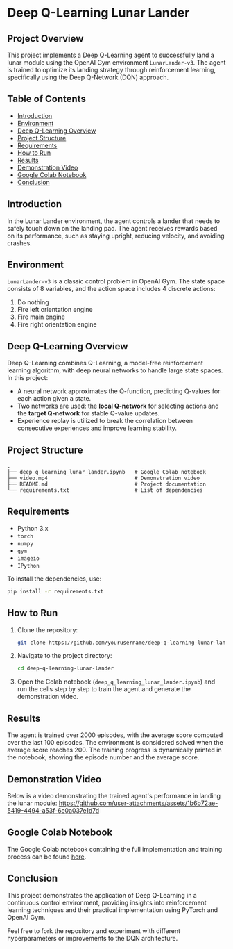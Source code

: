 # Deep Q-Learning Lunar Lander

## Project Overview
This project implements a Deep Q-Learning agent to successfully land a lunar module using the OpenAI Gym environment `LunarLander-v3`. The agent is trained to optimize its landing strategy through reinforcement learning, specifically using the Deep Q-Network (DQN) approach.

## Table of Contents
- [Introduction](#introduction)
- [Environment](#environment)
- [Deep Q-Learning Overview](#deep-q-learning-overview)
- [Project Structure](#project-structure)
- [Requirements](#requirements)
- [How to Run](#how-to-run)
- [Results](#results)
- [Demonstration Video](#demonstration-video)
- [Google Colab Notebook](#google-colab-notebook)
- [Conclusion](#conclusion)

## Introduction
In the Lunar Lander environment, the agent controls a lander that needs to safely touch down on the landing pad. The agent receives rewards based on its performance, such as staying upright, reducing velocity, and avoiding crashes.

## Environment
`LunarLander-v3` is a classic control problem in OpenAI Gym. The state space consists of 8 variables, and the action space includes 4 discrete actions:
1. Do nothing
2. Fire left orientation engine
3. Fire main engine
4. Fire right orientation engine

## Deep Q-Learning Overview
Deep Q-Learning combines Q-Learning, a model-free reinforcement learning algorithm, with deep neural networks to handle large state spaces. In this project:
- A neural network approximates the Q-function, predicting Q-values for each action given a state.
- Two networks are used: the **local Q-network** for selecting actions and the **target Q-network** for stable Q-value updates.
- Experience replay is utilized to break the correlation between consecutive experiences and improve learning stability.

## Project Structure
```
.
├── deep_q_learning_lunar_lander.ipynb   # Google Colab notebook
├── video.mp4                            # Demonstration video
├── README.md                            # Project documentation
└── requirements.txt                     # List of dependencies
```

## Requirements
- Python 3.x
- `torch`
- `numpy`
- `gym`
- `imageio`
- `IPython`

To install the dependencies, use:
```bash
pip install -r requirements.txt
```

## How to Run
1. Clone the repository:
   ```bash
   git clone https://github.com/yourusername/deep-q-learning-lunar-lander.git
   ```
2. Navigate to the project directory:
   ```bash
   cd deep-q-learning-lunar-lander
   ```
3. Open the Colab notebook (`deep_q_learning_lunar_lander.ipynb`) and run the cells step by step to train the agent and generate the demonstration video.

## Results
The agent is trained over 2000 episodes, with the average score computed over the last 100 episodes. The environment is considered solved when the average score reaches 200. The training progress is dynamically printed in the notebook, showing the episode number and the average score.

## Demonstration Video
Below is a video demonstrating the trained agent's performance in landing the lunar module:
https://github.com/user-attachments/assets/1b6b72ae-5419-4494-a53f-6c0a037e1d7d

## Google Colab Notebook
The Google Colab notebook containing the full implementation and training process can be found [here](deep_q_learning_lunar_lander.ipynb).

## Conclusion
This project demonstrates the application of Deep Q-Learning in a continuous control environment, providing insights into reinforcement learning techniques and their practical implementation using PyTorch and OpenAI Gym.

Feel free to fork the repository and experiment with different hyperparameters or improvements to the DQN architecture.

